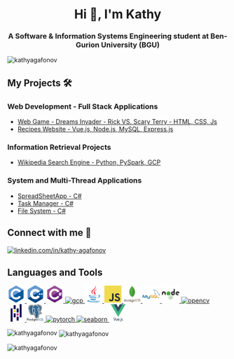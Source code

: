 <h1 align="center">Hi 👋, I'm Kathy</h1>
<h3 align="center">A Software & Information Systems Engineering student at Ben-Gurion University (BGU)</h3>

<p align="left"> <img src="https://komarev.com/ghpvc/?username=kathyagafonov&label=Profile%20views&color=0e75b6&style=flat" alt="kathyagafonov" /> </p>

## My Projects 🛠️
### Web Development - Full Stack Applications
- [Web Game - Dreams Invader - Rick VS. Scary Terry - HTML, CSS, Js](https://github.com/KathyAgafonov/Dreams-Invader-web-game)
- [Recipes Website - Vue.js, Node.js, MySQL, Express.js](https://github.com/KathyAgafonov/Monicas-Recipe-Site)

### Information Retrieval Projects
- [Wikipedia Search Engine - Python, PySpark, GCP](https://github.com/KathyAgafonov/Information-Retrieval-Engine)

### System and Multi-Thread Applications
- [SpreadSheetApp - C#](https://github.com/KathyAgafonov/Shareable-Spreadsheet)
- [Task Manager - C#](https://github.com/KathyAgafonov/ProcessManagmentApp)
- [File System - C#](https://github.com/KathyAgafonov/Tiny-Memory-File-System-Application)




## Connect with me 🤝
<p align="left">
<a href="https://linkedin.com/in/linkedin.com/in/kathy-agafonov" target="blank"><img align="center" src="https://raw.githubusercontent.com/rahuldkjain/github-profile-readme-generator/master/src/images/icons/Social/linked-in-alt.svg" alt="linkedin.com/in/kathy-agafonov" height="30" width="40" /></a>
</p>

## Languages and Tools
<p align="left"> <a href="https://www.cprogramming.com/" target="_blank" rel="noreferrer"> <img src="https://raw.githubusercontent.com/devicons/devicon/master/icons/c/c-original.svg" alt="c" width="40" height="40"/> </a> <a href="https://www.w3schools.com/cpp/" target="_blank" rel="noreferrer"> <img src="https://raw.githubusercontent.com/devicons/devicon/master/icons/cplusplus/cplusplus-original.svg" alt="cplusplus" width="40" height="40"/> </a> <a href="https://www.w3schools.com/cs/" target="_blank" rel="noreferrer"> <img src="https://raw.githubusercontent.com/devicons/devicon/master/icons/csharp/csharp-original.svg" alt="csharp" width="40" height="40"/> </a> <a href="https://cloud.google.com" target="_blank" rel="noreferrer"> <img src="https://www.vectorlogo.zone/logos/google_cloud/google_cloud-icon.svg" alt="gcp" width="40" height="40"/> </a> <a href="https://www.java.com" target="_blank" rel="noreferrer"> <img src="https://raw.githubusercontent.com/devicons/devicon/master/icons/java/java-original.svg" alt="java" width="40" height="40"/> </a> <a href="https://developer.mozilla.org/en-US/docs/Web/JavaScript" target="_blank" rel="noreferrer"> <img src="https://raw.githubusercontent.com/devicons/devicon/master/icons/javascript/javascript-original.svg" alt="javascript" width="40" height="40"/> </a> <a href="https://www.mongodb.com/" target="_blank" rel="noreferrer"> <img src="https://raw.githubusercontent.com/devicons/devicon/master/icons/mongodb/mongodb-original-wordmark.svg" alt="mongodb" width="40" height="40"/> </a> <a href="https://www.mysql.com/" target="_blank" rel="noreferrer"> <img src="https://raw.githubusercontent.com/devicons/devicon/master/icons/mysql/mysql-original-wordmark.svg" alt="mysql" width="40" height="40"/> </a> <a href="https://nodejs.org" target="_blank" rel="noreferrer"> <img src="https://raw.githubusercontent.com/devicons/devicon/master/icons/nodejs/nodejs-original-wordmark.svg" alt="nodejs" width="40" height="40"/> </a> <a href="https://opencv.org/" target="_blank" rel="noreferrer"> <img src="https://www.vectorlogo.zone/logos/opencv/opencv-icon.svg" alt="opencv" width="40" height="40"/> </a> <a href="https://pandas.pydata.org/" target="_blank" rel="noreferrer"> <img src="https://raw.githubusercontent.com/devicons/devicon/2ae2a900d2f041da66e950e4d48052658d850630/icons/pandas/pandas-original.svg" alt="pandas" width="40" height="40"/> </a> <a href="https://www.postgresql.org" target="_blank" rel="noreferrer"> <img src="https://raw.githubusercontent.com/devicons/devicon/master/icons/postgresql/postgresql-original-wordmark.svg" alt="postgresql" width="40" height="40"/> </a> <a href="https://pytorch.org/" target="_blank" rel="noreferrer"> <img src="https://www.vectorlogo.zone/logos/pytorch/pytorch-icon.svg" alt="pytorch" width="40" height="40"/> </a> <a href="https://seaborn.pydata.org/" target="_blank" rel="noreferrer"> <img src="https://seaborn.pydata.org/_images/logo-mark-lightbg.svg" alt="seaborn" width="40" height="40"/> </a> <a href="https://vuejs.org/" target="_blank" rel="noreferrer"> <img src="https://raw.githubusercontent.com/devicons/devicon/master/icons/vuejs/vuejs-original-wordmark.svg" alt="vuejs" width="40" height="40"/> </a> </p>

<p><img align="left" src="https://github-readme-stats.vercel.app/api/top-langs?username=kathyagafonov&show_icons=true&locale=en&layout=compact" alt="kathyagafonov" /></p>

<p>&nbsp;<img align="center" src="https://github-readme-stats.vercel.app/api?username=kathyagafonov&show_icons=true&locale=en" alt="kathyagafonov" /></p>

<p><img align="center" src="https://github-readme-streak-stats.herokuapp.com/?user=kathyagafonov&" alt="kathyagafonov" /></p>
